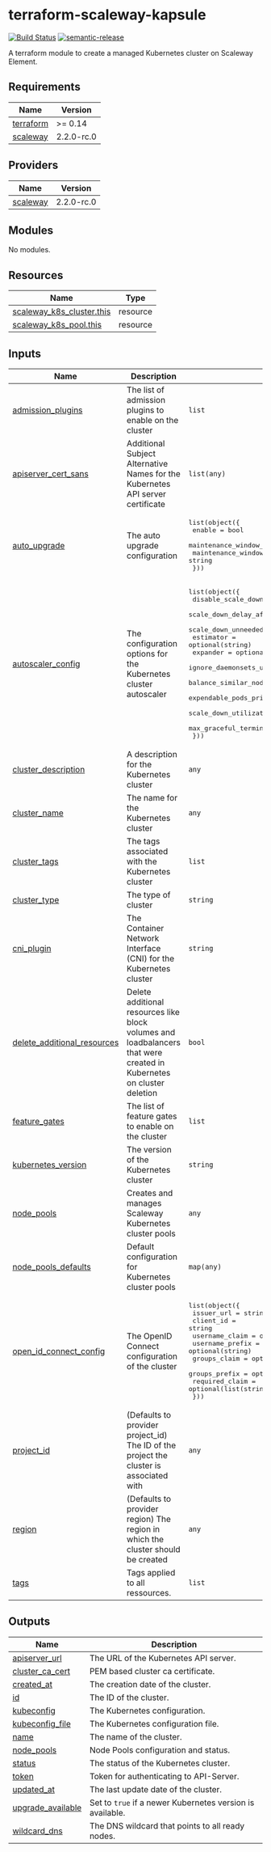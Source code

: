 # terraform-scaleway-kapsule

[![Build Status](https://github.com/clusterfrak-dynamics/terraform-scaleway-kapsule/workflows/Terraform/badge.svg)](https://github.com/clusterfrak-dynamics/terraform-scaleway-kapsule/actions?query=workflow%3ATerraform)
[![semantic-release](https://img.shields.io/badge/%20%20%F0%9F%93%A6%F0%9F%9A%80-semantic--release-e10079.svg)](https://github.com/semantic-release/terraform-scaleway-kapsule)

A terraform module to create a managed Kubernetes cluster on Scaleway Element.

<!-- BEGINNING OF PRE-COMMIT-TERRAFORM DOCS HOOK -->
## Requirements

| Name | Version |
|------|---------|
| <a name="requirement_terraform"></a> [terraform](#requirement\_terraform) | >= 0.14 |
| <a name="requirement_scaleway"></a> [scaleway](#requirement\_scaleway) | 2.2.0-rc.0 |

## Providers

| Name | Version |
|------|---------|
| <a name="provider_scaleway"></a> [scaleway](#provider\_scaleway) | 2.2.0-rc.0 |

## Modules

No modules.

## Resources

| Name | Type |
|------|------|
| [scaleway_k8s_cluster.this](https://registry.terraform.io/providers/particuleio/scaleway/2.2.0-rc.0/docs/resources/k8s_cluster) | resource |
| [scaleway_k8s_pool.this](https://registry.terraform.io/providers/particuleio/scaleway/2.2.0-rc.0/docs/resources/k8s_pool) | resource |

## Inputs

| Name | Description | Type | Default | Required |
|------|-------------|------|---------|:--------:|
| <a name="input_admission_plugins"></a> [admission\_plugins](#input\_admission\_plugins) | The list of admission plugins to enable on the cluster | `list` | `[]` | no |
| <a name="input_apiserver_cert_sans"></a> [apiserver\_cert\_sans](#input\_apiserver\_cert\_sans) | Additional Subject Alternative Names for the Kubernetes API server certificate | `list(any)` | `[]` | no |
| <a name="input_auto_upgrade"></a> [auto\_upgrade](#input\_auto\_upgrade) | The auto upgrade configuration | <pre>list(object({<br>    enable                        = bool<br>    maintenance_window_start_hour = number<br>    maintenance_window_day        = string<br>  }))</pre> | `[]` | no |
| <a name="input_autoscaler_config"></a> [autoscaler\_config](#input\_autoscaler\_config) | The configuration options for the Kubernetes cluster autoscaler | <pre>list(object({<br>    disable_scale_down               = optional(bool)<br>    scale_down_delay_after_add       = optional(string)<br>    scale_down_unneeded_time         = optional(string)<br>    estimator                        = optional(string)<br>    expander                         = optional(string)<br>    ignore_daemonsets_utilization    = optional(bool)<br>    balance_similar_node_groups      = optional(bool)<br>    expendable_pods_priority_cutoff  = optional(number)<br>    scale_down_utilization_threshold = optional(number)<br>    max_graceful_termination_sec     = optional(number)<br>  }))</pre> | `[]` | no |
| <a name="input_cluster_description"></a> [cluster\_description](#input\_cluster\_description) | A description for the Kubernetes cluster | `any` | `null` | no |
| <a name="input_cluster_name"></a> [cluster\_name](#input\_cluster\_name) | The name for the Kubernetes cluster | `any` | n/a | yes |
| <a name="input_cluster_tags"></a> [cluster\_tags](#input\_cluster\_tags) | The tags associated with the Kubernetes cluster | `list` | `[]` | no |
| <a name="input_cluster_type"></a> [cluster\_type](#input\_cluster\_type) | The type of cluster | `string` | `"kapsule"` | no |
| <a name="input_cni_plugin"></a> [cni\_plugin](#input\_cni\_plugin) | The Container Network Interface (CNI) for the Kubernetes cluster | `string` | `"cilium"` | no |
| <a name="input_delete_additional_resources"></a> [delete\_additional\_resources](#input\_delete\_additional\_resources) | Delete additional resources like block volumes and loadbalancers that were created in Kubernetes on cluster deletion | `bool` | `false` | no |
| <a name="input_feature_gates"></a> [feature\_gates](#input\_feature\_gates) | The list of feature gates to enable on the cluster | `list` | `[]` | no |
| <a name="input_kubernetes_version"></a> [kubernetes\_version](#input\_kubernetes\_version) | The version of the Kubernetes cluster | `string` | `"1.23.0"` | no |
| <a name="input_node_pools"></a> [node\_pools](#input\_node\_pools) | Creates and manages Scaleway Kubernetes cluster pools | `any` | `{}` | no |
| <a name="input_node_pools_defaults"></a> [node\_pools\_defaults](#input\_node\_pools\_defaults) | Default configuration for Kubernetes cluster pools | `map(any)` | `{}` | no |
| <a name="input_open_id_connect_config"></a> [open\_id\_connect\_config](#input\_open\_id\_connect\_config) | The OpenID Connect configuration of the cluster | <pre>list(object({<br>    issuer_url      = string<br>    client_id       = string<br>    username_claim  = optional(string)<br>    username_prefix = optional(string)<br>    groups_claim    = optional(list(string))<br>    groups_prefix   = optional(string)<br>    required_claim  = optional(list(string))<br>  }))</pre> | `[]` | no |
| <a name="input_project_id"></a> [project\_id](#input\_project\_id) | (Defaults to provider project\_id) The ID of the project the cluster is associated with | `any` | `null` | no |
| <a name="input_region"></a> [region](#input\_region) | (Defaults to provider region) The region in which the cluster should be created | `any` | `null` | no |
| <a name="input_tags"></a> [tags](#input\_tags) | Tags applied to all ressources. | `list` | `[]` | no |

## Outputs

| Name | Description |
|------|-------------|
| <a name="output_apiserver_url"></a> [apiserver\_url](#output\_apiserver\_url) | The URL of the Kubernetes API server. |
| <a name="output_cluster_ca_cert"></a> [cluster\_ca\_cert](#output\_cluster\_ca\_cert) | PEM based cluster ca certificate. |
| <a name="output_created_at"></a> [created\_at](#output\_created\_at) | The creation date of the cluster. |
| <a name="output_id"></a> [id](#output\_id) | The ID of the cluster. |
| <a name="output_kubeconfig"></a> [kubeconfig](#output\_kubeconfig) | The Kubernetes configuration. |
| <a name="output_kubeconfig_file"></a> [kubeconfig\_file](#output\_kubeconfig\_file) | The Kubernetes configuration file. |
| <a name="output_name"></a> [name](#output\_name) | The name of the cluster. |
| <a name="output_node_pools"></a> [node\_pools](#output\_node\_pools) | Node Pools configuration and status. |
| <a name="output_status"></a> [status](#output\_status) | The status of the Kubernetes cluster. |
| <a name="output_token"></a> [token](#output\_token) | Token for authenticating to API-Server. |
| <a name="output_updated_at"></a> [updated\_at](#output\_updated\_at) | The last update date of the cluster. |
| <a name="output_upgrade_available"></a> [upgrade\_available](#output\_upgrade\_available) | Set to `true` if a newer Kubernetes version is available. |
| <a name="output_wildcard_dns"></a> [wildcard\_dns](#output\_wildcard\_dns) | The DNS wildcard that points to all ready nodes. |
<!-- END OF PRE-COMMIT-TERRAFORM DOCS HOOK -->
